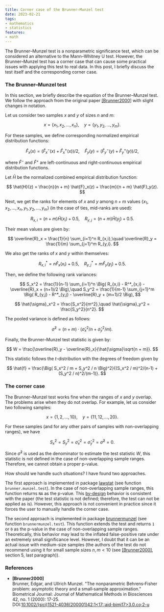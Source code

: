 ```yaml
---
title: Corner case of the Brunner–Munzel test
date: 2023-02-21
tags:
- mathematics
- statistics
features:
- math
---
```


The Brunner–Munzel test is a nonparametric significance test,
  which can be considered an alternative to the Mann–Whitney U test.
However, the Brunner–Munzel test has a corner case
  that can cause some practical issues with applying this test to real data.
In this post, I briefly discuss the test itself and the corresponding corner case.

<!--more-->

### The Brunner–Munzel test

In this section, we briefly describe the equation of the Brunner–Munzel test.
We follow the approach from the original paper [[Brunner2000]](#Brunner2000)
  with slight changes in notation.

Let us consider two samples $x$ and $y$ of sizes $n$ and $m$:

$$
x = \{ x_1, x_2, \ldots, x_n \},\quad
y = \{ y_1, y_2, \ldots, y_m \}.
$$

For these samples, we define corresponding normalized empirical distribution functions:

$$
\hat{F}_x(x) = (\hat{F}_x^-(x) + \hat{F}_x^+(x))/2,\quad
\hat{F}_y(y) = (\hat{F}_y^-(y) + \hat{F}_y^+(y))/2,
$$

  where $\hat{F}^-$ and $\hat{F}^+$ are left-continuous and right-continuous empirical distribution functions.

Let $\hat{H}$ be the normalized combined empirical distribution function:

$$
\hat{H}(z) = \frac{n}{n + m} \hat{F}_x(z) + \frac{m}{n + m} \hat{F}_y(z).
$$

Next, we get the ranks for elements of $x$ and $y$ among $n+m$ values
  $\{ x_1, x_2, \ldots, x_n, y_1, y_2, \ldots, y_m \}$
  (in the case of ties, mid-ranks are used):

$$
R_{x,i} = (n + m) \hat{H}(x_i) + 0.5,\quad
R_{y,j} = (n + m) \hat{H}(y_j) + 0.5.
$$

Their mean values are given by:

$$
\overline{R}_x = \frac{1}{n} \sum_{i=1}^n R_{x,i},\quad
\overline{R}_y = \frac{1}{m} \sum_{j=1}^m R_{y,i}.
$$

We also get the ranks of $x$ and $y$ within themselves:

$$
R^*_{x,i} = n \hat{F}_x(x_i) + 0.5,\quad
R^*_{y,j} = m \hat{F}_y(y_j) + 0.5.
$$

Then, we define the following rank variances:

$$
S_x^2 = \frac{1}{n-1} \sum_{i=1}^n \Big( R_{x,i} - R^*_{x,i} - \overline{R}_x + (n+1)/2 \Big),\quad
S_y^2 = \frac{1}{m-1} \sum_{j=1}^m \Big( R_{y,j} - R^*_{y,j} - \overline{R}_y + (m+1)/2 \Big),
$$

$$
\hat{\sigma}_x^2 = \frac{S_x^2}{m^2},\quad
\hat{\sigma}_y^2 = \frac{S_y^2}{n^2}.
$$

The pooled variance is defined as follows:

$$
\hat{\sigma}^2 = (n + m) \cdot (\hat{\sigma}_x^2 / n + \hat{\sigma}_y^2 / m).
$$

Finally, the Brunner–Munzel test statistic is given by:

$$
W = \frac{\overline{R}_y - \overline{R}_x}{\hat{\sigma}\sqrt{n + m}}.
$$

This statistic follows the $t$-distribution with the degrees of freedom given by

$$
\hat{f} = \frac{\Big( S_x^2 / m + S_y^2 / n \Big)^2}{(S_x^2 / m)^2/(n-1) + (S_y^2 / n)^2/(m-1)}.
$$

### The corner case

The Brunner–Munzel test works fine when the ranges of $x$ and $y$ overlap.
The problems arise when they do not overlap.
For example, let us consider two following samples:

$$
x = \{ 1, 2, \ldots, 10 \},\quad
y = \{ 11, 12, \ldots, 20 \}.
$$

For these samples (and for any other pairs of samples with non-overlapping ranges), we have

$$
S_x^2 = S_y^2 = \hat{\sigma}_x^2 = \hat{\sigma}_y^2 = \hat{\sigma}^2 = 0.
$$

Since $\hat{\sigma}^2$ is used as the denominator to estimate the test statistic $W$,
  this statistic is not defined in the case of non-overlapping sample ranges.
Therefore, we cannot obtain a proper p-value.

How should we handle such situations?
I have found two approaches.

The first approach is implemented in package [lawstat](https://cran.r-project.org/web/packages/lawstat/index.html)
  (see function `brunner.munzel.test`).
In the case of non-overlapping sample ranges, this function returns `NA` as the p-value.
This [by-design](https://github.com/vlyubchich/lawstat/issues/1) behavior is consistent with the paper
  (the test statistic is not defined; therefore, the test can not be applied as is).
However, this approach is not convenient in practice since it forces the user to manually handle the corner case.

The second approach is implemented in package
  [brunnermunzel](https://cran.r-project.org/web/packages/brunnermunzel/vignettes/usage.html)
  (see function `brunnermunzel.test`).
This function extends the test and returns `1` or `0` as the p-value in the case of non-overlapping sample ranges.
Theoretically, this behavior may lead to the inflated false-positive rate under an extremely small significance level.
However, I doubt that it can be an actual issue with medium-size samples
  (the authors of the test do not recommend using it for small sample sizes $n,m<10$
   (see [[Brunner2000]](#Brunner2000), section 5, last paragraph)).

### References

* <b id="Brunner2000">[Brunner2000]</b>  
  Brunner, Edgar, and Ullrich Munzel.
  "The nonparametric Behrens‐Fisher problem: asymptotic theory and a small‐sample approximation."
  Biometrical Journal: Journal of Mathematical Methods in Biosciences 42, no. 1 (2000): 17-25.  
  DOI:[10.1002/(sici)1521-4036(200001)42:1<17::aid-bimj17>3.0.co;2-u ](https://doi.org/10.1002/(SICI)1521-4036(200001)42:1%3C17::AID-BIMJ17%3E3.0.CO;2-U)
